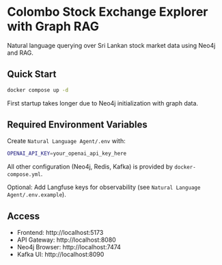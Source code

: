 # Colombo Stock Exchange Explorer with Graph RAG

Natural language querying over Sri Lankan stock market data using Neo4j and RAG.

## Quick Start

```bash
docker compose up -d
```

First startup takes longer due to Neo4j initialization with graph data.

## Required Environment Variables

Create `Natural Language Agent/.env` with:

```bash
OPENAI_API_KEY=your_openai_api_key_here
```

All other configuration (Neo4j, Redis, Kafka) is provided by `docker-compose.yml`.

Optional: Add Langfuse keys for observability (see `Natural Language Agent/.env.example`).

## Access

- Frontend: http://localhost:5173
- API Gateway: http://localhost:8080
- Neo4j Browser: http://localhost:7474
- Kafka UI: http://localhost:8090
